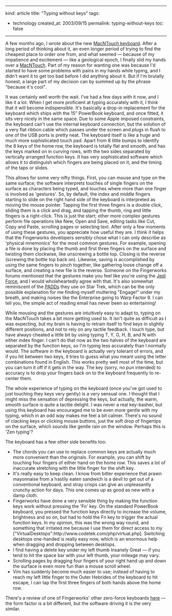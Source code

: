 -----
kind: article
title: "Typing without keys"
tags:
- technology
created_at: 2003/09/15
permalink: typing-without-keys
toc: false
-----

<p>
A few months ago, I wrote about the new <a href="http://www.rousette.org.uk/blog/archives/typing-without-keys/">MacNTouch keyboard</a>. After a long period of thinking about it, an even longer period of trying to find the cheapest place to order one from, and what seemed &mdash; because of my impatience and excitement &mdash; like a geological epoch, I finally slid my hands over a <a href="http://www.fingerworks.com/TS_PowerBook.html">MacNTouch</a>. Part of my reason for wanting one was because I'd started to have some problems with pains in my hands while typing, and I didn't want it to get too bad before I did anything about it. But if I'm brutally honest, a large part of my decision can by summed up by the phrase "because it's cool".
</p>


<p>
It was certainly well worth the wait. I've had a few days with it now, and I like it a lot. When I get more proficient at typing accurately with it, I think that it will become indispensible. It's basically a drop-in replacement for the keyboard which ships with the 15" PowerBook keyboard, and once fitted, it sits very nicely in the same space. Due to some Apple imposed constraints, the keyboard can't use the internal keyboard connection, but the solution of a very flat ribbon cable which passes under the screen and plugs in flush to one of the USB ports is pretty neat. The keyboard itself is like a huge and much more sophisticated touch pad. Apart from 8 little bumps to identify the 8 keys of the home row, the keyboard is totally flat and smooth, and has the keys marked on in curving rows, with the two sides separated by vertically arranged function keys. It has very sophisticated software which allows it to distinguish which fingers are being placed on it, and the timing of the taps or slides.
</p>

<p>
This allows for some very nifty things. First, you can mouse and type on the same surface; the software interprets touches of single fingers on the surface as characters being typed, and touches where more than one finger is involved as 'gestures'. So, by default, the index and middle fingers starting to slide on the right hand side of the keyboard is interpreted as moving the mouse pointer. Tapping the first three fingers is a double click, sliding them is a click and drag, and tapping the thumb, ring and little fingers is a right-click. This is just the start; other more complex gestures perform file operations like New, Open and Save, editing tasks like Cut, Copy and Paste, scrolling pages or selecting text. After only a few moments of using these gestures, you appreciate how useful they are. I think it helps that the Fingerworks developers sensibly chose what I can only describe as 'physical mnemonics' for the most common gestures. For example, opening a file is done by placing the thumb and first three fingers on the surface and twisting them clockwise, like unscrewing a bottle top. Closing is the reverse (screwing the bottle top back on). Likewise, saving is accomplished by using the same fingers to pinch together, like gathering loose change off a surface, and creating a new file is the reverse. Someone on the Fingerworks forums mentioned that the gestures make you feel like you're using the <a href="http://www.starcitygames.com/php/news/expandnews.php?Article=5587" title="I really hope this isn't serious">Jedi Force</a>, and I would wholeheartedly agree with that. It's also somewhat reminiscent of the <a href="http://www.starcitygames.com/php/news/expandnews.php?Article=5587" title="Movie props">PADDs</a> they use on Star Trek, which can be the only possible explanation for me finding myself muttering "Engage!" under my breath, and making noises like the Enterprise going to Warp Factor 9. I can tell you, the simple act of reading email has never been so entertaining!
</p>

<p>
While mousing and the gestures are intuitively easy to adapt to, typing on the MacNTouch takes a bit more getting used to. It isn't quite as difficult as I was expecting, but my brain is having to retrain itself to find keys in slightly different positions, and not to rely on any tactile feedback. I touch type, but have always cheated a little bit by using typing T, Y, G, H, B, and N with either index finger. I can't do that now as the two halves of the keyboard are separated by the function keys, so I'm typing less accurately than I normally would. The software in the keyboard is actually very tolerant of errors, and if you hit between two keys, it tries to guess what you meant using the letter combinations found in English. This works pretty well most of the time, but you can turn it off if it gets in the way. The key (sorry, no pun intended) to accuracy is to drop your fingers back on to the keyboard frequently to re-center them.
</p>


<p>
The whole experience of typing on the keyboard (once you've got used to just touching they keys very gently) is a very sensual one. I thought that I might miss the sensation of depressing the keys, but actually, the warm, smooth surface is quite a tactile delight. I was never a real key-basher, but using this keyboard has encouraged me to be even more gentle with my typing, which in an odd way makes me feel a bit calmer. There's no sound of clacking keys or clicking mouse buttons, just the soft drop of fingertips on the surface, which sounds like gentle rain on the window. Perhaps this is 'Zen typing'?
</p>


<p>
The keyboard has a few other side benefits too:
</p>


<ul>
 <li>The chords you can use to replace common keys are actually much more convenient than the originals. For example, you can shift by touching four fingers of either hand on the home row. This saves a lot of inaccurate stretching with the little finger for the shift key.</li>
 <li>It's really easy to keep clean. I know from bitter experience that prawn mayonnaise from a hastily eaten sandwich is a devil to get out of a conventional keyboard, and stray crisps can give an unpleasantly crunchy action for days. This one comes up as good as new with a damp cloth.</li>
 <li>Fingerworks have done a very sensible thing by making the function keys work without pressing the 'Fn' key. On the standard PowerBook keyboard, you pressed the function keys directly to increase the volume, brightness and so on, but had to hold the Fn key to trigger the actual function keys. In my opinion, this was the wrong way round, and something that irritated me because I use them for direct access to my ["VirtualDesktops":http://www.codetek.com/php/virtual.php]. Switching desktops one-handed is really easy now, which is an enormous help when dragging and dropping between desktops.</li>
 <li>I find having a delete key under my left thumb Insanely Great &mdash; if you tend to hit the space bar with your left thumb, your mileage may vary.</li>
 <li>Scrolling pages by dragging four fingers of your right hand up and down the surface is even more fun than a mouse scroll wheel.</li>
 <li>Vim has suddenly become much easier to use; instead of having to reach my left little finger to the Outer Hebrides of the keyboard to hit escape, I can tap the first three fingers of both hands above the home row.</li>
</ul>


<p>
There's a review of one of Fingerworks' other zero-force keyboards <a href="http://www.extremetech.com/article2/0,3973,1155401,00.asp" title="Extremetech.com">here</a> &mdash; the form factor is a bit different, but the software driving it is the very similar.
</p>
